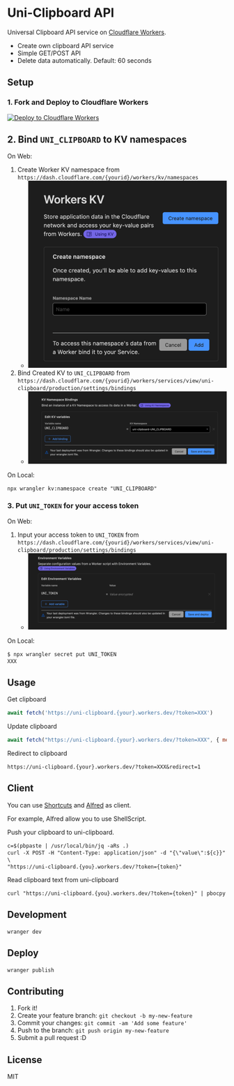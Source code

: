 # Uni-Clipboard API

Universal Clipboard API service on [Cloudflare Workers](https://workers.cloudflare.com/).

- Create own clipboard API service
- Simple GET/POST API
- Delete data automatically. Default: 60 seconds

## Setup

### 1. Fork and Deploy to Cloudflare Workers

[![Deploy to Cloudflare Workers](https://deploy.workers.cloudflare.com/button)](https://deploy.workers.cloudflare.com/?url=https://github.com/azu/uni-clipboard)

## 2. Bind `UNI_CLIPBOARD` to KV namespaces

On Web:

1. Create Worker KV namespace from `https://dash.cloudflare.com/{yourid}/workers/kv/namespaces`
    - ![](docs/kv.png)
2. Bind Created KV to `UNI_CLIPBOARD` from `https://dash.cloudflare.com/{yourid}/workers/services/view/uni-clipboard/production/settings/bindings`
   - ![](docs/bind.png)

On Local:

```shell
npx wrangler kv:namespace create "UNI_CLIPBOARD"
```

### 3. Put `UNI_TOKEN` for your access token

On Web:

1. Input your access token to `UNI_TOKEN` from `https://dash.cloudflare.com/{yourid}/workers/services/view/uni-clipboard/production/settings/bindings`
   - ![](docs/env.png)

On Local:

```shell
$ npx wrangler secret put UNI_TOKEN
XXX
```

## Usage

Get clipboard

```js
await fetch('https://uni-clipboard.{your}.workers.dev/?token=XXX')
```

Update clipboard

```js
await fetch("https://uni-clipboard.{your}.workers.dev/?token=XXX", { method: "post", body: "New Content"})
```

Redirect to clipboard

```
https://uni-clipboard.{your}.workers.dev/?token=XXX&redirect=1
```

## Client

You can use [Shortcuts](https://apps.apple.com/us/app/shortcuts/id915249334) and [Alfred](https://www.alfredapp.com/) as client.


For example, Alfred allow you to use ShellScript.

Push your clipboard to uni-clipboard.

```shell
c=$(pbpaste | /usr/local/bin/jq -aRs .)
curl -X POST -H "Content-Type: application/json" -d "{\"value\":${c}}" \
"https://uni-clipboard.{you}.workers.dev/?token={token}"
```

Read clipboard text from uni-clipboard

```shll
curl "https://uni-clipboard.{you}.workers.dev/?token={token}" | pbocpy
```

## Development

    wranger dev

## Deploy

    wranger publish

## Contributing

1. Fork it!
2. Create your feature branch: `git checkout -b my-new-feature`
3. Commit your changes: `git commit -am 'Add some feature'`
4. Push to the branch: `git push origin my-new-feature`
5. Submit a pull request :D

## License

MIT
